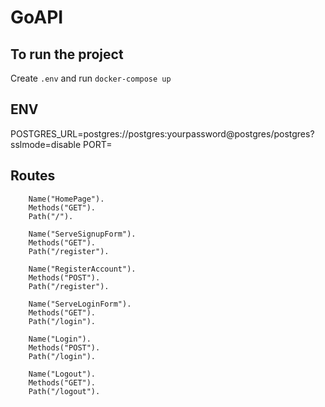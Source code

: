 # GoAPI


## To run the project
Create `.env` and run `docker-compose up`

## ENV
POSTGRES_URL=postgres://postgres:yourpassword@postgres/postgres?sslmode=disable
PORT=

## Routes

		Name("HomePage").
		Methods("GET").
		Path("/").
    
		Name("ServeSignupForm").
		Methods("GET").
		Path("/register").
	
		Name("RegisterAccount").
		Methods("POST").
		Path("/register").
	
		Name("ServeLoginForm").
		Methods("GET").
		Path("/login").

		Name("Login").
		Methods("POST").
		Path("/login").

		Name("Logout").
		Methods("GET").
		Path("/logout").
